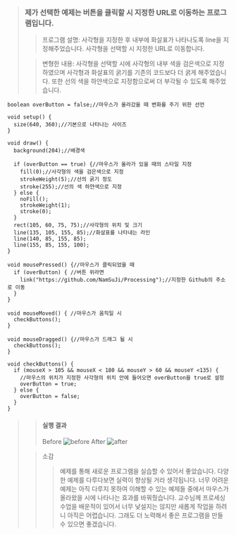> ### 제가 선택한 예제는 버튼을 클릭할 시  지정한 URL로 이동하는 프로그램입니다.  
>
>> 프로그램 설명: 사각형을 지정한 후 내부에 화살표가 나타나도록 line을 지정해주었습니다. 사각형을 선택할 시 지정한 URL로 이동합니다.
>
>> 변형한 내용: 사각형을 선택할 시에 사각형의 내부 색을 검은색으로 지정하였으며 사각형과 화살표의 굵기를 기존의 코드보다 더 굵게 해주었습니다. 또한 선의 색을 하얀색으로 지정함으로써 더 부각될 수 있도록 해주었습니다.
>
>
```
boolean overButton = false;//마우스가 올라갔을 때 변화를 주기 위한 선언

void setup() {
  size(640, 360);//기본으로 나타나는 사이즈
}

void draw() {
  background(204);//배경색

  if (overButton == true) {//마우스가 올라가 있을 때의 스타일 지정
    fill(0);//사각형의 색을 검은색으로 지정
    strokeWeight(5);//선의 굵기 정도
    stroke(255);//선의 색 하얀색으로 지정
  } else {
    noFill();
    strokeWeight(1);
    stroke(0);
  }
  rect(105, 60, 75, 75);//사각형의 위치 및 크기
  line(135, 105, 155, 85);//화살표를 나타내는 라인
  line(140, 85, 155, 85);
  line(155, 85, 155, 100);
}

void mousePressed() {//마우스가 클릭되었을 때
  if (overButton) { //버튼 위라면
    link("https://github.com/NamSuJi/Processing");//지정한 Github의 주소로 이동
  }
}

void mouseMoved() { //마우스가 움직일 시
  checkButtons(); 
}
  
void mouseDragged() {//마우스가 드래그 될 시
  checkButtons(); 
}

void checkButtons() {
  if (mouseX > 105 && mouseX < 180 && mouseY > 60 && mouseY <135) {
    //마우스의 위치가 지정한 사각형의 위치 안에 들어오면 overButton을 true로 설정
    overButton = true;   
  } else {
    overButton = false;
  }
}
```
>> #### 실행 결과
>> Before
>> ![before](https://user-images.githubusercontent.com/52815908/78014111-6c693b80-7382-11ea-8a08-d9b9c9df9260.JPG)
>> After
>> ![after](https://user-images.githubusercontent.com/52815908/78014108-6b380e80-7382-11ea-8b44-79002f3b8c8b.JPG)
>
>> 소감
>>>예제를 통해 새로운 프로그램을 실습할 수 있어서 좋았습니다. 다양한 예제를 다루다보면 실력이 향상될 거라 생각됩니다. 너무 어려운 예제는 아직 다루지 못하여 이해할 수 있는 예제들 중에서 마우스가 올라왔을 시에 나타나는 효과를 바꿔줬습니다. 교수님께 프로세싱 수업을 배운적이 있어서 너무 낯설지는 않지만 새롭게 작업을 하려니 아직은 어렵습니다. 그래도 더 노력해서 좋은 프로그램을 만들 수 있으면 좋겠습니다.
